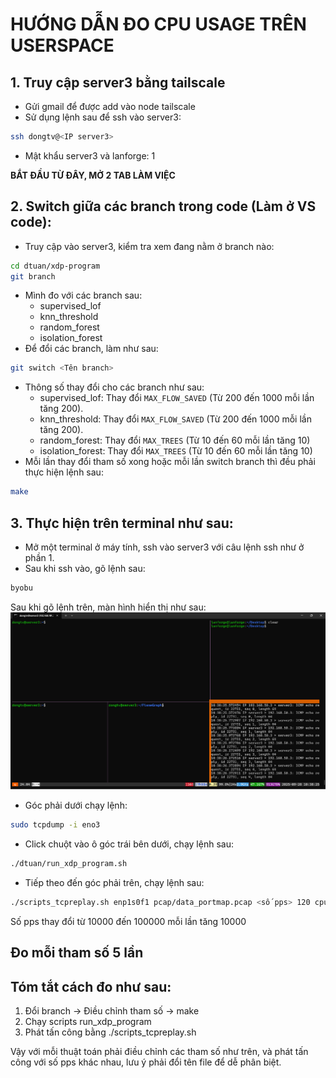 # HƯỚNG DẪN ĐO CPU USAGE TRÊN USERSPACE

## 1. Truy cập server3 bằng tailscale
- Gửi gmail để được add vào node tailscale
- Sử dụng lệnh sau để ssh vào server3: 
```bash
ssh dongtv@<IP server3>
```
- Mật khẩu server3 và lanforge: 1   

**BẮT ĐẦU TỪ ĐÂY, MỞ 2 TAB LÀM VIỆC**
## 2. Switch giữa các branch trong code (Làm ở VS code):
- Truy cập vào server3, kiểm tra xem đang nằm ở branch nào:
```bash
cd dtuan/xdp-program
git branch
```
- Mình đo với các branch sau:
    + supervised_lof
    + knn_threshold
    + random_forest
    + isolation_forest
- Để đổi các branch, làm như sau:
```bash
git switch <Tên branch>
```
- Thông số thay đổi cho các branch như sau:
    + supervised_lof: Thay đổi `MAX_FLOW_SAVED` (Từ 200 đến 1000 mỗi lần tăng 200).
    + knn_threshold: Thay đổi `MAX_FLOW_SAVED` (Từ 200 đến 1000 mỗi lần tăng 200).
    + random_forest: Thay đổi `MAX_TREES` (Từ 10 đến 60 mỗi lần tăng 10)
    + isolation_forest: Thay đổi `MAX_TREES` (Từ 10 đến 60 mỗi lần tăng 10)
- Mỗi lần thay đổi tham số xong hoặc mỗi lần switch branch thì đều phải thực hiện lệnh sau:
```bash
make
```
## 3. Thực hiện trên terminal như sau:
- Mở một terminal ở máy tính, ssh vào server3 với câu lệnh ssh như ở phần 1.
- Sau khi ssh vào, gõ lệnh sau:
```bash
byobu
```
Sau khi gõ lệnh trên, màn hình hiển thị như sau:
![Blabla](img/estimateblabla.png)

- Góc phải dưới chạy lệnh:
```bash
sudo tcpdump -i eno3
```
- Click chuột vào ô góc trái bên dưới, chạy lệnh sau:
```bash
./dtuan/run_xdp_program.sh
```
- Tiếp theo đến góc phải trên, chạy lệnh sau:
```bash
./scripts_tcpreplay.sh enp1s0f1 pcap/data_portmap.pcap <số pps> 120 cpu_usage_userspace/<Tên branch>_<Tham số điều chỉnh>.log
```
Số pps thay đổi từ 10000 đến 100000 mỗi lần tăng 10000
## Đo mỗi tham số 5 lần
## Tóm tắt cách đo như sau:
1. Đổi branch -> Điều chỉnh tham số -> make
2. Chạy scripts run_xdp_program
3. Phát tấn công bằng ./scripts_tcpreplay.sh

Vậy với mỗi thuật toán phải điều chỉnh các tham số như trên, và phát tấn công với số pps khác nhau, lưu ý phải đổi tên file để dễ phân biệt.